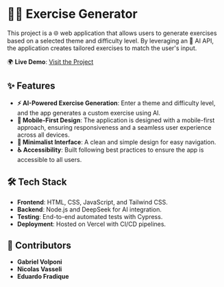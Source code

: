 # 🏋️‍♂️ Exercise Generator

This project is a 🌐 web application that allows users to generate exercises based on a selected theme and difficulty level. By leveraging an 🤖 AI API, the application creates tailored exercises to match the user's input.

🌍 **Live Demo**: [Visit the Project](https://code-drill-ai.vercel.app/)

## ✨ Features

- **⚡ AI-Powered Exercise Generation**: Enter a theme and difficulty level, and the app generates a custom exercise using AI.
- **📱 Mobile-First Design**: The application is designed with a mobile-first approach, ensuring responsiveness and a seamless user experience across all devices.
- **🎨 Minimalist Interface**: A clean and simple design for easy navigation.
- **♿ Accessibility**: Built following best practices to ensure the app is accessible to all users.

## 🛠️ Tech Stack

- **Frontend**: HTML, CSS, JavaScript, and Tailwind CSS.
- **Backend**: Node.js and DeepSeek for AI integration.
- **Testing**: End-to-end automated tests with Cypress.
- **Deployment**: Hosted on Vercel with CI/CD pipelines.

## 🚀 Contributors

- **Gabriel Volponi**
- **Nicolas Vasseli**
- **Eduardo Fradique**



